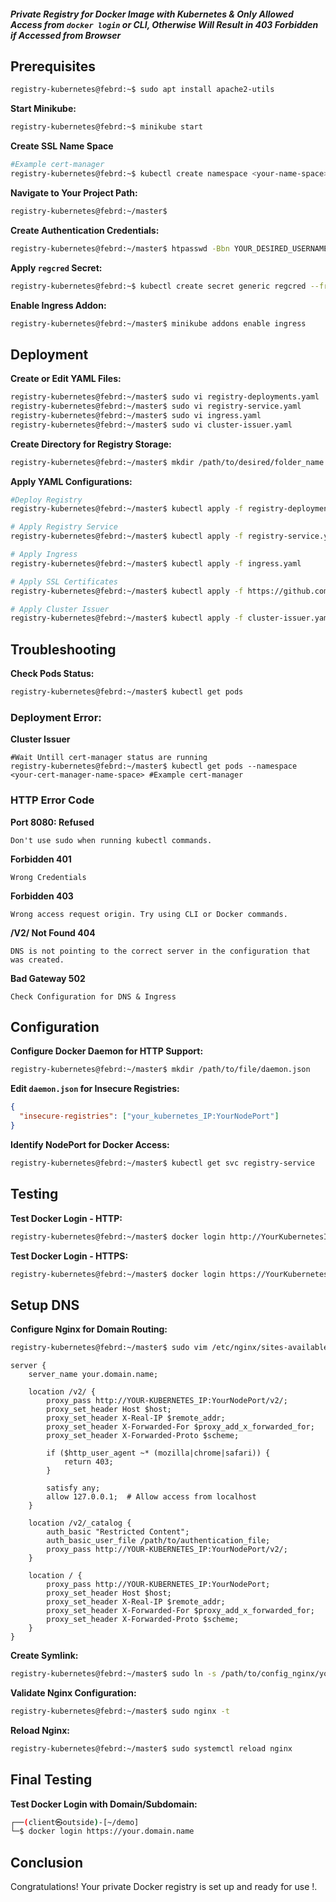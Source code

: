 ##### Private Registry for Docker Image with Kubernetes & Only Allowed Access from `docker login` or CLI, Otherwise Will Result in 403 Forbidden if Accessed from Browser

## Prerequisites
```zsh
registry-kubernetes@febrd:~$ sudo apt install apache2-utils
```

**Start Minikube:**
```zsh
registry-kubernetes@febrd:~$ minikube start 
```
**Create SSL Name Space**
```zsh
#Example cert-manager
registry-kubernetes@febrd:~$ kubectl create namespace <your-name-space> 
```
**Navigate to Your Project Path:**
```zsh
registry-kubernetes@febrd:~/master$
```

**Create Authentication Credentials:**
```zsh
registry-kubernetes@febrd:~/master$ htpasswd -Bbn YOUR_DESIRED_USERNAME YOUR_DESIRED_PASSWORD > path/to/authentication_file/authentication_file_name
```

**Apply `regcred` Secret:**
```zsh
registry-kubernetes@febrd:~$ kubectl create secret generic regcred --from-file=htpasswd=path/to/authentication_file/authentication_file_name
```

**Enable Ingress Addon:**
```zsh
registry-kubernetes@febrd:~/master$ minikube addons enable ingress
```

## Deployment

**Create or Edit YAML Files:**
```zsh
registry-kubernetes@febrd:~/master$ sudo vi registry-deployments.yaml
registry-kubernetes@febrd:~/master$ sudo vi registry-service.yaml
registry-kubernetes@febrd:~/master$ sudo vi ingress.yaml
registry-kubernetes@febrd:~/master$ sudo vi cluster-issuer.yaml
```

**Create Directory for Registry Storage:**
```zsh
registry-kubernetes@febrd:~/master$ mkdir /path/to/desired/folder_name
```

**Apply YAML Configurations:**
```zsh
#Deploy Registry
registry-kubernetes@febrd:~/master$ kubectl apply -f registry-deployments.yaml

# Apply Registry Service
registry-kubernetes@febrd:~/master$ kubectl apply -f registry-service.yaml

# Apply Ingress
registry-kubernetes@febrd:~/master$ kubectl apply -f ingress.yaml

# Apply SSL Certificates
registry-kubernetes@febrd:~/master$ kubectl apply -f https://github.com/jetstack/cert-manager/releases/download/v1.7.1/cert-manager.yaml

# Apply Cluster Issuer
registry-kubernetes@febrd:~/master$ kubectl apply -f cluster-issuer.yaml
```

## Troubleshooting

**Check Pods Status:**
```zsh
registry-kubernetes@febrd:~/master$ kubectl get pods
```
### Deployment Error:
**Cluster Issuer**
```
#Wait Untill cert-manager status are running
registry-kubernetes@febrd:~/master$ kubectl get pods --namespace <your-cert-manager-name-space> #Example cert-manager
```
### HTTP Error Code
**Port 8080: Refused**
```
Don't use sudo when running kubectl commands.
```
**Forbidden 401**
```
Wrong Credentials
```
**Forbidden 403**
```
Wrong access request origin. Try using CLI or Docker commands.
```
**/V2/ Not Found 404**
```
DNS is not pointing to the correct server in the configuration that was created.
```
**Bad Gateway 502**
```
Check Configuration for DNS & Ingress
```


## Configuration

**Configure Docker Daemon for HTTP Support:**
```zsh
registry-kubernetes@febrd:~/master$ mkdir /path/to/file/daemon.json
```

**Edit `daemon.json` for Insecure Registries:**
```json
{
  "insecure-registries": ["your_kubernetes_IP:YourNodePort"]
}
```

**Identify NodePort for Docker Access:**
```zsh
registry-kubernetes@febrd:~/master$ kubectl get svc registry-service
```

## Testing

**Test Docker Login - HTTP:**
```zsh
registry-kubernetes@febrd:~/master$ docker login http://YourKubernetesIP:NodePort
```

**Test Docker Login - HTTPS:**
```zsh
registry-kubernetes@febrd:~/master$ docker login https://YourKubernetesIP:NodePort
```

## Setup DNS

**Configure Nginx for Domain Routing:**
```zsh
registry-kubernetes@febrd:~/master$ sudo vim /etc/nginx/sites-available/your.domain.name
```

```nginx
server {
    server_name your.domain.name;

    location /v2/ {
        proxy_pass http://YOUR-KUBERNETES_IP:YourNodePort/v2/;
        proxy_set_header Host $host;
        proxy_set_header X-Real-IP $remote_addr;
        proxy_set_header X-Forwarded-For $proxy_add_x_forwarded_for;
        proxy_set_header X-Forwarded-Proto $scheme;

        if ($http_user_agent ~* (mozilla|chrome|safari)) {
            return 403;
        }

        satisfy any;
        allow 127.0.0.1;  # Allow access from localhost
    }

    location /v2/_catalog {
        auth_basic "Restricted Content";
        auth_basic_user_file /path/to/authentication_file;
        proxy_pass http://YOUR-KUBERNETES_IP:YourNodePort/v2/;
    }

    location / {
        proxy_pass http://YOUR-KUBERNETES_IP:YourNodePort;
        proxy_set_header Host $host;
        proxy_set_header X-Real-IP $remote_addr;
        proxy_set_header X-Forwarded-For $proxy_add_x_forwarded_for;
        proxy_set_header X-Forwarded-Proto $scheme;
    }
}

```
**Create Symlink:**
```zsh
registry-kubernetes@febrd:~/master$ sudo ln -s /path/to/config_nginx/your.domain.name /desired/path/to/nginx/enabled
```

**Validate Nginx Configuration:**
```zsh
registry-kubernetes@febrd:~/master$ sudo nginx -t
```

**Reload Nginx:**
```zsh
registry-kubernetes@febrd:~/master$ sudo systemctl reload nginx
```

## Final Testing

**Test Docker Login with Domain/Subdomain:**
```zsh
┌──(client㉿outside)-[~/demo]
└─$ docker login https://your.domain.name
```

## Conclusion

Congratulations! Your private Docker registry is set up and ready for use !.
